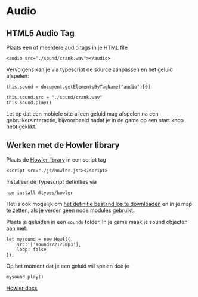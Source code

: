 # Audio

## HTML5 Audio Tag

Plaats een of meerdere audio tags in je HTML file
```
<audio src="./sound/crank.wav"></audio>
```
Vervolgens kan je via typescript de source aanpassen en het geluid afspelen:
```
this.sound = document.getElementsByTagName("audio")[0]

this.sound.src = "./sound/crank.wav"
this.sound.play()
```
Let op dat een mobiele site alleen geluid mag afspelen na een gebruikersinteractie, bijvoorbeeld nadat je in de game op een start knop hebt geklikt.

## Werken met de Howler library

Plaats de [Howler library](https://howlerjs.com) in een script tag
```
<script src="./js/howler.js"></script>
```
Installeer de Typescript definities via
```
npm install @types/howler
```
Het is ook mogelijk om [het definitie bestand los te downloaden](https://github.com/HR-CMGT/Typescript/blob/master/definitions/howler.d.ts) en in je map te zetten, als je verder geen node modules gebruikt.

Plaats je geluiden in een `sounds` folder. In je game maak je sound objecten aan met:

```
let mysound = new Howl({
    src: ['sounds/217.mp3'],
    loop: false
});
```
Op het moment dat je een geluid wil spelen doe je
```
mysound.play()
```
[Howler docs](https://github.com/goldfire/howler.js#quick-start)
